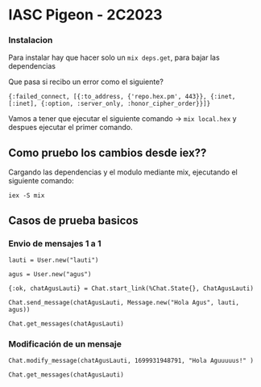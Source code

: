 # IASC Pigeon - 2C2023

### Instalacion

Para instalar hay que hacer solo un `mix deps.get`, para bajar las dependencias

Que pasa si recibo un error como el siguiente?

```
{:failed_connect, [{:to_address, {'repo.hex.pm', 443}}, {:inet, [:inet], {:option, :server_only, :honor_cipher_order}}]}
```

Vamos a tener que ejecutar el siguiente comando -> `mix local.hex` y despues ejecutar el primer comando.

## Como pruebo los cambios desde iex??

Cargando las dependencias y el modulo mediante mix, ejecutando el siguiente comando:

`iex -S mix`

## Casos de prueba basicos

### Envio de mensajes 1 a 1

`lauti = User.new("lauti")`

`agus = User.new("agus")`

`{:ok, chatAgusLauti} = Chat.start_link(%Chat.State{}, ChatAgusLauti)`

`Chat.send_message(chatAgusLauti, Message.new("Hola Agus", lauti, agus))`

`Chat.get_messages(chatAgusLauti)`

### Modificación de un mensaje

`Chat.modify_message(chatAgusLauti, 1699931948791, "Hola Aguuuuus!" )`

`Chat.get_messages(chatAgusLauti)`